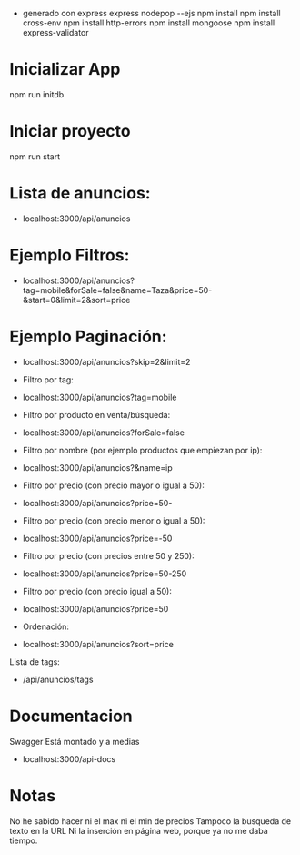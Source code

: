 - generado con express
  express nodepop --ejs
  npm install
  npm install cross-env
  npm install http-errors
  npm install mongoose
  npm install express-validator

# Inicializar App

npm run initdb

# Iniciar proyecto

npm run start

# Lista de anuncios:

- localhost:3000/api/anuncios

# Ejemplo Filtros:

- localhost:3000/api/anuncios?tag=mobile&forSale=false&name=Taza&price=50-&start=0&limit=2&sort=price

# Ejemplo Paginación:

- localhost:3000/api/anuncios?skip=2&limit=2

* Filtro por tag:

- localhost:3000/api/anuncios?tag=mobile

* Filtro por producto en venta/búsqueda:

- localhost:3000/api/anuncios?forSale=false

* Filtro por nombre (por ejemplo productos que empiezan por ip):

- localhost:3000/api/anuncios?&name=ip

* Filtro por precio (con precio mayor o igual a 50):

- localhost:3000/api/anuncios?price=50-

* Filtro por precio (con precio menor o igual a 50):

- localhost:3000/api/anuncios?price=-50

* Filtro por precio (con precios entre 50 y 250):

- localhost:3000/api/anuncios?price=50-250

* Filtro por precio (con precio igual a 50):

- localhost:3000/api/anuncios?price=50

* Ordenación:

- localhost:3000/api/anuncios?sort=price

Lista de tags:

- /api/anuncios/tags

# Documentacion

Swagger Está montado y a medias

- localhost:3000/api-docs

# Notas

No he sabido hacer ni el max ni el min de precios
Tampoco la busqueda de texto en la URL
Ni la inserción en página web, porque ya no me daba tiempo.
